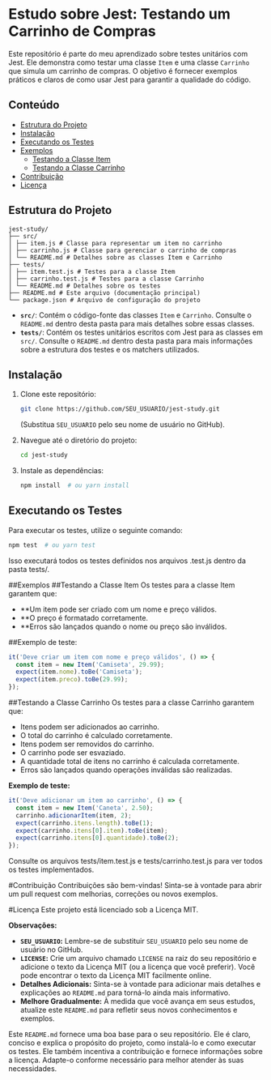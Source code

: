 # Estudo sobre Jest: Testando um Carrinho de Compras

Este repositório é parte do meu aprendizado sobre testes unitários com Jest. Ele demonstra como testar uma classe `Item` e uma classe `Carrinho` que simula um carrinho de compras. O objetivo é fornecer exemplos práticos e claros de como usar Jest para garantir a qualidade do código.

## Conteúdo

*   [Estrutura do Projeto](#estrutura-do-projeto)
*   [Instalação](#instalação)
*   [Executando os Testes](#executando-os-testes)
*   [Exemplos](#exemplos)
    *   [Testando a Classe Item](#testando-a-classe-item)
    *   [Testando a Classe Carrinho](#testando-a-classe-carrinho)
*   [Contribuição](#contribuição)
*   [Licença](#licença)

## Estrutura do Projeto
```
jest-study/
├── src/
│ ├── item.js # Classe para representar um item no carrinho
│ ├── carrinho.js # Classe para gerenciar o carrinho de compras
│ └── README.md # Detalhes sobre as classes Item e Carrinho
├── tests/
│ ├── item.test.js # Testes para a classe Item
│ ├── carrinho.test.js # Testes para a classe Carrinho
│ └── README.md # Detalhes sobre os testes
├── README.md # Este arquivo (documentação principal)
└── package.json # Arquivo de configuração do projeto
```

*   **`src/`**: Contém o código-fonte das classes `Item` e `Carrinho`. Consulte o `README.md` dentro desta pasta para mais detalhes sobre essas classes.
*   **`tests/`**: Contém os testes unitários escritos com Jest para as classes em `src/`. Consulte o `README.md` dentro desta pasta para mais informações sobre a estrutura dos testes e os matchers utilizados.

## Instalação

1.  Clone este repositório:

    ```bash
    git clone https://github.com/SEU_USUARIO/jest-study.git
    ```

    (Substitua `SEU_USUARIO` pelo seu nome de usuário no GitHub).

2.  Navegue até o diretório do projeto:

    ```bash
    cd jest-study
    ```

3.  Instale as dependências:

    ```bash
    npm install  # ou yarn install
    ```

## Executando os Testes

Para executar os testes, utilize o seguinte comando:

```bash
npm test  # ou yarn test
```
Isso executará todos os testes definidos nos arquivos .test.js dentro da pasta tests/.

##Exemplos
##Testando a Classe Item
Os testes para a classe Item garantem que:

*   **Um item pode ser criado com um nome e preço válidos.
*   **O preço é formatado corretamente.
*   **Erros são lançados quando o nome ou preço são inválidos.

##Exemplo de teste:
```javaScript
it('Deve criar um item com nome e preço válidos', () => {
  const item = new Item('Camiseta', 29.99);
  expect(item.nome).toBe('Camiseta');
  expect(item.preco).toBe(29.99);
});
```
##Testando a Classe Carrinho
Os testes para a classe Carrinho garantem que:

*   Itens podem ser adicionados ao carrinho.
*   O total do carrinho é calculado corretamente.
*   Itens podem ser removidos do carrinho.
*   O carrinho pode ser esvaziado.
*   A quantidade total de itens no carrinho é calculada corretamente.
*   Erros são lançados quando operações inválidas são realizadas.

**Exemplo de teste:**
```javaScript
it('Deve adicionar um item ao carrinho', () => {
  const item = new Item('Caneta', 2.50);
  carrinho.adicionarItem(item, 2);
  expect(carrinho.itens.length).toBe(1);
  expect(carrinho.itens[0].item).toBe(item);
  expect(carrinho.itens[0].quantidade).toBe(2);
});
```

Consulte os arquivos tests/item.test.js e tests/carrinho.test.js para ver todos os testes implementados.

#Contribuição
Contribuições são bem-vindas! Sinta-se à vontade para abrir um pull request com melhorias, correções ou novos exemplos.

#Licença
Este projeto está licenciado sob a Licença MIT.

**Observações:**

*   **`SEU_USUARIO`:** Lembre-se de substituir `SEU_USUARIO` pelo seu nome de usuário no GitHub.
*   **`LICENSE`:** Crie um arquivo chamado `LICENSE` na raiz do seu repositório e adicione o texto da Licença MIT (ou a licença que você preferir).  Você pode encontrar o texto da Licença MIT facilmente online.
*   **Detalhes Adicionais:** Sinta-se à vontade para adicionar mais detalhes e explicações ao `README.md` para torná-lo ainda mais informativo.
*   **Melhore Gradualmente:** À medida que você avança em seus estudos, atualize este `README.md` para refletir seus novos conhecimentos e exemplos.

Este `README.md` fornece uma boa base para o seu repositório. Ele é claro, conciso e explica o propósito do projeto, como instalá-lo e como executar os testes. Ele também incentiva a contribuição e fornece informações sobre a licença. Adapte-o conforme necessário para melhor atender às suas necessidades.
